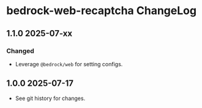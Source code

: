 # bedrock-web-recaptcha ChangeLog

## 1.1.0 2025-07-xx

### Changed
- Leverage `@bedrock/web` for setting configs.

## 1.0.0 2025-07-17

- See git history for changes.
